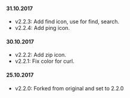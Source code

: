 #### 31.10.2017
- v2.2.3: Add find icon, use for find, search.
- v2.2.4: Add ping icon.

#### 30.10.2017
- v2.2.2: Add zip icon.
- v2.2.1: Fix color for curl.

#### 25.10.2017
- v2.2.0: Forked from original and set to 2.2.0